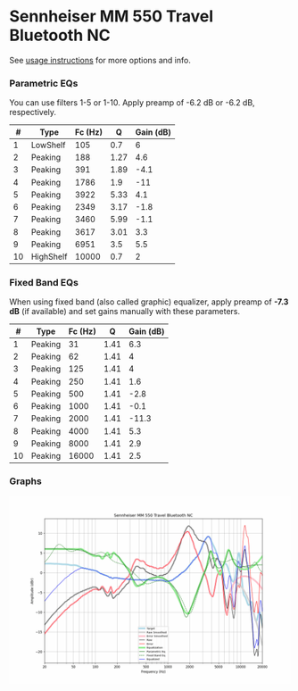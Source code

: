 # Sennheiser MM 550 Travel Bluetooth NC
See [usage instructions](https://github.com/jaakkopasanen/AutoEq#usage) for more options and info.

### Parametric EQs
You can use filters 1-5 or 1-10. Apply preamp of -6.2 dB or -6.2 dB, respectively.

|   # | Type      |   Fc (Hz) |    Q |   Gain (dB) |
|-----|-----------|-----------|------|-------------|
|   1 | LowShelf  |       105 | 0.7  |         6   |
|   2 | Peaking   |       188 | 1.27 |         4.6 |
|   3 | Peaking   |       391 | 1.89 |        -4.1 |
|   4 | Peaking   |      1786 | 1.9  |       -11   |
|   5 | Peaking   |      3922 | 5.33 |         4.1 |
|   6 | Peaking   |      2349 | 3.17 |        -1.8 |
|   7 | Peaking   |      3460 | 5.99 |        -1.1 |
|   8 | Peaking   |      3617 | 3.01 |         3.3 |
|   9 | Peaking   |      6951 | 3.5  |         5.5 |
|  10 | HighShelf |     10000 | 0.7  |         2   |

### Fixed Band EQs
When using fixed band (also called graphic) equalizer, apply preamp of **-7.3 dB** (if available) and set gains manually with these parameters.

|   # | Type    |   Fc (Hz) |    Q |   Gain (dB) |
|-----|---------|-----------|------|-------------|
|   1 | Peaking |        31 | 1.41 |         6.3 |
|   2 | Peaking |        62 | 1.41 |         4   |
|   3 | Peaking |       125 | 1.41 |         4   |
|   4 | Peaking |       250 | 1.41 |         1.6 |
|   5 | Peaking |       500 | 1.41 |        -2.8 |
|   6 | Peaking |      1000 | 1.41 |        -0.1 |
|   7 | Peaking |      2000 | 1.41 |       -11.3 |
|   8 | Peaking |      4000 | 1.41 |         5.3 |
|   9 | Peaking |      8000 | 1.41 |         2.9 |
|  10 | Peaking |     16000 | 1.41 |         2.5 |

### Graphs
![](./Sennheiser%20MM%20550%20Travel%20Bluetooth%20NC.png)
